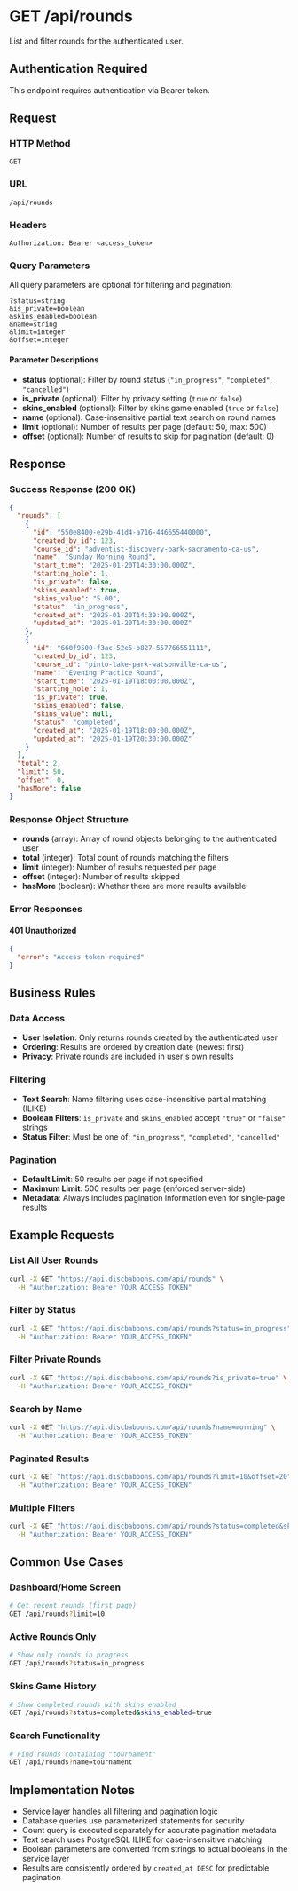# GET /api/rounds

List and filter rounds for the authenticated user.

## Authentication Required
This endpoint requires authentication via Bearer token.

## Request

### HTTP Method
`GET`

### URL
`/api/rounds`

### Headers
```
Authorization: Bearer <access_token>
```

### Query Parameters
All query parameters are optional for filtering and pagination:

```
?status=string
&is_private=boolean
&skins_enabled=boolean
&name=string
&limit=integer
&offset=integer
```

#### Parameter Descriptions
- **status** (optional): Filter by round status (`"in_progress"`, `"completed"`, `"cancelled"`)
- **is_private** (optional): Filter by privacy setting (`true` or `false`)
- **skins_enabled** (optional): Filter by skins game enabled (`true` or `false`)
- **name** (optional): Case-insensitive partial text search on round names
- **limit** (optional): Number of results per page (default: 50, max: 500)
- **offset** (optional): Number of results to skip for pagination (default: 0)

## Response

### Success Response (200 OK)
```json
{
  "rounds": [
    {
      "id": "550e8400-e29b-41d4-a716-446655440000",
      "created_by_id": 123,
      "course_id": "adventist-discovery-park-sacramento-ca-us",
      "name": "Sunday Morning Round",
      "start_time": "2025-01-20T14:30:00.000Z",
      "starting_hole": 1,
      "is_private": false,
      "skins_enabled": true,
      "skins_value": "5.00",
      "status": "in_progress",
      "created_at": "2025-01-20T14:30:00.000Z",
      "updated_at": "2025-01-20T14:30:00.000Z"
    },
    {
      "id": "660f9500-f3ac-52e5-b827-557766551111",
      "created_by_id": 123,
      "course_id": "pinto-lake-park-watsonville-ca-us",
      "name": "Evening Practice Round",
      "start_time": "2025-01-19T18:00:00.000Z",
      "starting_hole": 1,
      "is_private": true,
      "skins_enabled": false,
      "skins_value": null,
      "status": "completed",
      "created_at": "2025-01-19T18:00:00.000Z",
      "updated_at": "2025-01-19T20:30:00.000Z"
    }
  ],
  "total": 2,
  "limit": 50,
  "offset": 0,
  "hasMore": false
}
```

### Response Object Structure
- **rounds** (array): Array of round objects belonging to the authenticated user
- **total** (integer): Total count of rounds matching the filters
- **limit** (integer): Number of results requested per page
- **offset** (integer): Number of results skipped
- **hasMore** (boolean): Whether there are more results available

### Error Responses

#### 401 Unauthorized
```json
{
  "error": "Access token required"
}
```

## Business Rules

### Data Access
- **User Isolation**: Only returns rounds created by the authenticated user
- **Ordering**: Results are ordered by creation date (newest first)
- **Privacy**: Private rounds are included in user's own results

### Filtering
- **Text Search**: Name filtering uses case-insensitive partial matching (ILIKE)
- **Boolean Filters**: `is_private` and `skins_enabled` accept `"true"` or `"false"` strings
- **Status Filter**: Must be one of: `"in_progress"`, `"completed"`, `"cancelled"`

### Pagination
- **Default Limit**: 50 results per page if not specified
- **Maximum Limit**: 500 results per page (enforced server-side)
- **Metadata**: Always includes pagination information even for single-page results

## Example Requests

### List All User Rounds
```bash
curl -X GET "https://api.discbaboons.com/api/rounds" \
  -H "Authorization: Bearer YOUR_ACCESS_TOKEN"
```

### Filter by Status
```bash
curl -X GET "https://api.discbaboons.com/api/rounds?status=in_progress" \
  -H "Authorization: Bearer YOUR_ACCESS_TOKEN"
```

### Filter Private Rounds
```bash
curl -X GET "https://api.discbaboons.com/api/rounds?is_private=true" \
  -H "Authorization: Bearer YOUR_ACCESS_TOKEN"
```

### Search by Name
```bash
curl -X GET "https://api.discbaboons.com/api/rounds?name=morning" \
  -H "Authorization: Bearer YOUR_ACCESS_TOKEN"
```

### Paginated Results
```bash
curl -X GET "https://api.discbaboons.com/api/rounds?limit=10&offset=20" \
  -H "Authorization: Bearer YOUR_ACCESS_TOKEN"
```

### Multiple Filters
```bash
curl -X GET "https://api.discbaboons.com/api/rounds?status=completed&skins_enabled=true&limit=25" \
  -H "Authorization: Bearer YOUR_ACCESS_TOKEN"
```

## Common Use Cases

### Dashboard/Home Screen
```bash
# Get recent rounds (first page)
GET /api/rounds?limit=10
```

### Active Rounds Only
```bash
# Show only rounds in progress
GET /api/rounds?status=in_progress
```

### Skins Game History
```bash
# Show completed rounds with skins enabled
GET /api/rounds?status=completed&skins_enabled=true
```

### Search Functionality
```bash
# Find rounds containing "tournament"
GET /api/rounds?name=tournament
```

## Implementation Notes

- Service layer handles all filtering and pagination logic
- Database queries use parameterized statements for security
- Count query is executed separately for accurate pagination metadata
- Text search uses PostgreSQL ILIKE for case-insensitive matching
- Boolean parameters are converted from strings to actual booleans in the service layer
- Results are consistently ordered by `created_at DESC` for predictable pagination